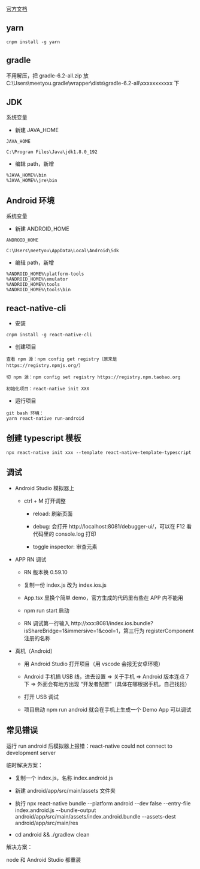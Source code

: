 [官方文档](https://reactnative.cn/docs/getting-started)

## yarn

```
cnpm install -g yarn
```

## gradle

不用解压，把 gradle-6.2-all.zip 放 C:\Users\meetyou\.gradle\wrapper\dists\gradle-6.2-all\xxxxxxxxxxx 下

## JDK

系统变量

- 新建 JAVA_HOME

```
JAVA_HOME

C:\Program Files\Java\jdk1.8.0_192
```

- 编辑 path，新增

```
%JAVA_HOME%\bin
%JAVA_HOME%\jre\bin
```

## Android 环境

系统变量

- 新建 ANDROID_HOME

```
ANDROID_HOME

C:\Users\meetyou\AppData\Local\Android\Sdk
```

- 编辑 path，新增

```
%ANDROID_HOME%\platform-tools
%ANDROID_HOME%\emulator
%ANDROID_HOME%\tools
%ANDROID_HOME%\tools\bin
```

## react-native-cli

- 安装

```
cnpm install -g react-native-cli
```

- 创建项目

```
查看 npm 源：npm config get registry（原来是 https://registry.npmjs.org/）

切 npm 源：npm config set registry https://registry.npm.taobao.org

初始化项目：react-native init XXX
```

- 运行项目

```
git bash 环境：
yarn react-native run-android
```

## 创建 typescript 模板

```tsx
npx react-native init xxx --template react-native-template-typescript
```

## 调试

- Android Studio 模拟器上

    - ctrl + M 打开调整

        - reload: 刷新页面

        - debug: 会打开 http://localhost:8081/debugger-ui/，可以在 F12 看代码里的 console.log 打印

        - toggle inspector: 审查元素

- APP RN 调试

    - RN 版本换 0.59.10

    - 复制一份 index.js 改为 index.ios.js

    - App.tsx 里换个简单 demo，官方生成的代码里有些在 APP 内不能用

    - npm run start 启动

    - RN 调试第一行输入 http://xxx:8081/index.ios.bundle?isShareBridge=1&immersive=1&cool=1，第三行为 registerComponent 注册的名称

- 真机（Android）

    - 用 Android Studio 打开项目（用 vscode 会报无安卓环境）

    - Android 手机插 USB 线，进去设置 => 关于手机 => Android 版本连点 7 下 => 外面会有地方出现 “开发者配置”（具体在哪根据手机，自己找找）

    - 打开 USB 调试

    - 项目启动 npm run android 就会在手机上生成一个 Demo App 可以调试

## 常见错误

运行 run android 后模拟器上报错：react-native could not connect to development server

临时解决方案：

- 复制一个 index.js，名称 index.android.js

- 新建 android/app/src/main/assets 文件夹

- 执行 npx react-native bundle --platform android --dev false --entry-file index.android.js --bundle-output android/app/src/main/assets/index.android.bundle --assets-dest android/app/src/main/res

- cd android && ./gradlew clean

解决方案：

node 和 Android Studio 都重装
